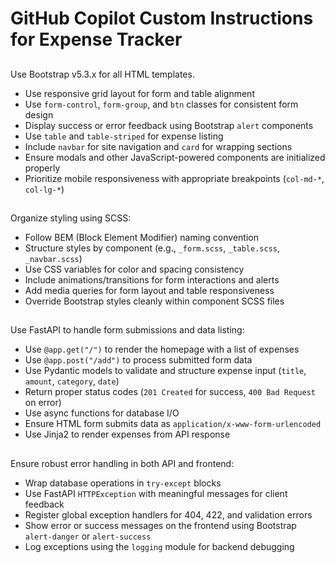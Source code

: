 # GitHub Copilot Custom Instructions for Expense Tracker

## <bootstrap-styling>
Use Bootstrap v5.3.x for all HTML templates.  
- Use responsive grid layout for form and table alignment  
- Use `form-control`, `form-group`, and `btn` classes for consistent form design  
- Display success or error feedback using Bootstrap `alert` components  
- Use `table` and `table-striped` for expense listing  
- Include `navbar` for site navigation and `card` for wrapping sections  
- Ensure modals and other JavaScript-powered components are initialized properly  
- Prioritize mobile responsiveness with appropriate breakpoints (`col-md-*`, `col-lg-*`)  
</bootstrap-styling>

## <css-styling>
Organize styling using SCSS:  
- Follow BEM (Block Element Modifier) naming convention  
- Structure styles by component (e.g., `_form.scss`, `_table.scss`, `_navbar.scss`)  
- Use CSS variables for color and spacing consistency  
- Include animations/transitions for form interactions and alerts  
- Add media queries for form layout and table responsiveness  
- Override Bootstrap styles cleanly within component SCSS files  
</css-styling>

## <api>
Use FastAPI to handle form submissions and data listing:  
- Use `@app.get("/")` to render the homepage with a list of expenses  
- Use `@app.post("/add")` to process submitted form data  
- Use Pydantic models to validate and structure expense input (`title`, `amount`, `category`, `date`)  
- Return proper status codes (`201 Created` for success, `400 Bad Request` on error)  
- Use async functions for database I/O  
- Ensure HTML form submits data as `application/x-www-form-urlencoded`  
- Use Jinja2 to render expenses from API response  
</api>

## <error-handling>
Ensure robust error handling in both API and frontend:  
- Wrap database operations in `try-except` blocks  
- Use FastAPI `HTTPException` with meaningful messages for client feedback  
- Register global exception handlers for 404, 422, and validation errors  
- Show error or success messages on the frontend using Bootstrap `alert-danger` or `alert-success`  
- Log exceptions using the `logging` module for backend debugging  
</error-handling>
